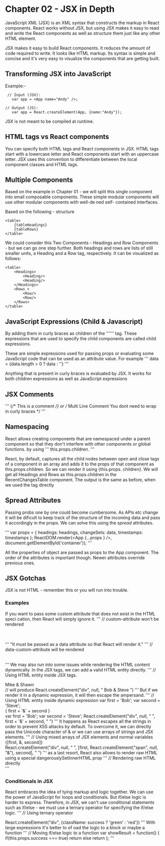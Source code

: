 # Chapter 02 - JSX in Depth

JavaScript XML (JSX) is an XML syntax that constructs the markup in React components. React works without JSX, but using JSX makes it easy to read and write the React components as well as structure them just like any other HTML element.

JSX makes it easy to build React components. It reduces the amount of code required to write. It looks like HTML markup. Its syntax is simple and concise and it's very easy to visualize the components that are getting built.

## Transforming JSX into JavaScript
Example:-
```
 // Input (JSX):
   var app = <App name="Andy" />;

// Output (JS):
   var app = React.createElement(App, {name:"Andy"});
```
JSX is not meant to be compiled at runtime.

## HTML tags vs React components
You can specify both HTML tags and React components in JSX.
HTML tags start with a lowercase letter and React components start with an uppercase letter.
JSX uses this convention to differentiate between the local component classes and HTML tags.

## Multiple Components
Based on the example in Chapter 01 - we will split this single component into small composable components.  These simple modular components will use other modular components with well-de ned self- contained interfaces.

Based on the following - structure
```
<table>
    {tableHeadings}
    {tableRows}
</table>
```
We could consider this Two Components - Headings and Row Components - but we can go one step further. Both headings and rows are lists of still smaller units, a Heading and a Row tag, respectively. It can be visualized as follows:
```
<table>
    <Headings>
        <Heading/>
        <Heading/>
    </Headings>
    <Rows >
        <Row/>
        <Row/>
    </Rows>
</table>
```
## JavaScript Expressions (Child & Javascript)
By adding them in curly braces as children of the '''<tr>''' tag. These expressions that are used to specify the child components are called child expressions.

These are simple expressions used for passing props or evaluating some JavaScript code that can be used as an attribute value. For example 
'''
data = {data.length > 0 ? data : ''}
'''

Anything that is present in curly braces is evaluated by JSX. It works for both children expressions as well as JavaScript expressions

## JSX Comments
'''
{/* This is a comment */}
or
/* Multi
Line
Comment 
You dont need to wrap in curly braces
*/
'''

## Namespacing
React allows creating components that are namespaced under a parent component so that they don't interfere with other components or global functions.
by using 
'''
this.props.children.
'''

React, by default, captures all the child nodes between open and close tags of a component in an array and adds it to the props of that component as this.props.children. So we can render it using {this.props. children}. We will get all Headings and Rows as this.props.children in the RecentChangesTable component. The output is the same as before, when we used the <table> tag directly

## Spread Attributes
Passing probs one by one could become cumbersome. As APIs etc change it will be dificult to keep track of the structure of the incoming data and pass it accordingly in the props. We can solve this using the *spread* attributes.

'''
   var props = { headings: headings, changeSets: data, timestamps:
   timestamps };
   ReactDOM.render(<App {...props } />,
                        document.getElementById('container'));
'''

All the properties of object are passed as props to the App component.
The order of the attributes is important though. Newer attributes override previous ones.

## JSX Gotchas
JSX is not HTML - remember this or you will run into trouble.
### Examples
If you want to pass some custom attribute that does not exist in the HTML speci cation, then React will simply ignore it.
'''
   // custom-attribute won't be rendered
   <table custom-attribute = 'super_awesome_table'>
   </table>
'''
"It must be passed as a data attribute so that React will render it."
 '''
   // data-custom-attribute will be rendered
   <table data-custom-attribute = 'super_awesome_table'>
   </table>
'''
We may also run into some issues while rendering the HTML content dynamically. In the JSX tags, we can add a valid HTML entity directly.
'''
  // Using HTML entity inside JSX tags.
   <div> Mike &amp; Shawn </div>
   // will produce
    React.createElement("div", null, " Bob & Steve ")
'''
But if we render it in a dynamic expression, it will then escape the ampersand.
'''
   // Using HTML entity inside dynamic expression
   var first = 'Bob';
   var second = 'Steve';
   <div> { first + '&amp;' + second } </div>
   var first = 'Bob';
   var second = 'Steve';
   React.createElement("div", null, " ", first + '&amp;' + second, " ")
'''
It happens as React escapes all the strings in order to prevent XSS attacks by default. To overcome it, we can directly pass the Unicode character of &amp; or we can use arrays of strings and JSX elements.
'''
   // Using mixed arrays of JSX elements and normal variables
   <div> {[first, <span>&amp;</span>, second]} </div>
   React.createElement("div", null, " ", [first,
                                      React.createElement("span", null,
 "&"), second], " ")
 '''
 as a last resort, React also allows to render raw HTML using a special dangerouslySetInnerHTML prop
 '''
    // Rendering raw HTML directly
   <div dangerouslySetInnerHTML={{__html: 'Mike &amp; Shawn'}} />
'''

### Conditionals in JSX
React embraces the idea of tying markup and logic together. We can use the power of JavaScript for loops and conditionals. But if/else logic is harder to express. Therefore, in JSX, we can't use conditional statements such as if/else - we must use a ternary operator for specifying the if/else logic.
'''
    // Using ternary operator
   <div className={ success ? 'green' : 'red' }/>
   React.createElement("div", {className:  success ? 'green' : 'red'})
'''
With large expressions it's better to of oad the logic to a block or maybe a function
'''
    // Moving if/else logic to a function
   var showResult = function() {
     if(this.props.success === true)
       return <SuccessComponent />
     else
       return <ErrorComponent />
 };
 '''
